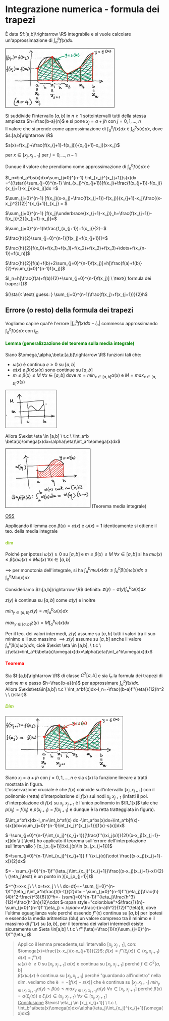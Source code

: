 # Integrazione numerica - formula dei trapezi  
È data $f:[a,b]\rightarrow \R$ integrabile e si vuole calcolare un'approssimazione di  $\int_a^bf(x)dx$.  

<img src="./Screen/image.png">  

Si suddivide l'intervallo $[a,b]$ in $n \geq 1$ sottointervalli tutti della stessa ampiezza $h=\frac{b-a}{n}$ e si pone $x_j=a+jh$ con $j=0,1,\dots,n$  
Il valore che si prende come approssimazione di $\int_a^bf(x)dx$ è  $\int_a^bs(x)dx$, dove $s:[a,b]\rightarrow \R$  

$s(x)=f(x_j)+\frac{f(x_{j+1}-f(x_j))}{x_{j+1}-x_j}(x-x_j)$  

per $x \in [x_j,x_{j+1}]$ per $j=0,\dots,n-1$  

Dunque il valore che prendiamo come approssimazione di $\int_a^bf(x)dx$ è  

$I_n=\int_a^bs(x)dx=\sum_{j=0}^{n-1} \int_{x_j}^{x_{j+1}}s(x)dx =^{(\star)}\sum_{j=0}^{n-1} \int_{x_j}^{x_{j+1}}[f(x_j)+\frac{f(x_{j+1})-f(x_j)}{x_{j+1}-x_j}(x-x_j)]dx =$

$\sum_{j=0}^{n-1} [f(x_j)(x-x_j)+\frac{f(x_{j+1})-f(x_j)}{x_{j+1}-x_j}\frac{(x-x_j)^2}{2}]^{x_{j+1}}_{x_j} = $  

$\sum_{j=0}^{n-1} [f(x_j)\underbrace{(x_{j+1}-x_j)}_h+\frac{f(x_{j+1})-f(x_j)}{2}(x_{j+1}-x_j)]=$    

$\sum_{j=0}^{n-1}h\frac{f_(x_{j+1})+f(x_j)}{2}=$  

$\frac{h}{2}\sum_{j=0}^{n-1}[f(x_j)+f(x_{j+1})]=$  

$\frac{h}{2}[f(x_0)+f(x_1)+f(x_1)+f(x_2)+f(x_2)+f(x_3)+\dots+f(x_{n-1})+f(x_n)]$  

$\frac{h}{2}[f(a)+f(b)+2\sum_{j=0}^{n-1}f(x_j)]=h[\frac{f(a)+f(b)}{2}+\sum_{j=0}^{n-1}f(x_j)]$  

$I_n=h[\frac{f(a)+f(b)}{2}+\sum_{j=0}^{n-1}f(x_j)] \ \text{( formula dei trapezi )}$  
<br>
$(\star): \text{ guess: } \sum_{j=0}^{n-1}\frac{f(x_j)+f(x_{j+1})}{2}h$   

## Errore (o resto) della formula dei trapezi   

Vogliamo capire qual'è l'errore $|\int_a^bf(x)dx-I_n|$ commesso approssimando $\int_a^bf(x)dx$ con $I_m$  

#### <span style="color:green"> Lemma (generalizzazione del teorema sulla media integrale)</span>  
Siano $\omega,\alpha,\beta:[a,b]\rightarrow \R$ funzioni tali che:  
+ $\omega(x) \text{ è continua } e \geq 0 \ \text{su} \ [a,b]$  
+ $\alpha(x) \ e \ \beta(x)\omega(x)\text{ sono continue su }[a,b]$
+ $m\leq\beta(x)\leq M \ \forall x \in [a,b]$ dove $m=min_{x\in[a,b]}\alpha(x) \text{ e } M=max_{x \in [a,b]}\alpha(x)$

<img src="./Screen/image2.png">  

Allora $\exist \eta \in [a,b] \ t.c \ \int_a^b \beta(x)\omega(x)dx=\alpha(\eta)\int_a^b\omega(x)dx$   

<img src="./Screen/image3.png">  (Teorema media integrale)  

<u> OSS </u>  

Applicando il lemma con $\beta(x)=\alpha(x)$ e $\omega(x)=1$ identicamente si ottiene il teo. della media integrale  

#### <span style="color:yellowgreen"> dim </span>  

Poiché per ipotesi $\omega(x) \geq 0 \text{ su } [a,b]$ e $m \leq \beta(x) \leq M \ \forall x \in [a,b]$ si ha $m\omega(x)\leq \beta(x)\omega(x)\leq M\omega(x) \ \forall x \in [a,b]$  

$\implies$ per monotonia dell'integrale, si ha $\int_a^bm\omega(x)dx \leq \int_a^b\beta(x)\omega(x)dx\leq\int_a^bM\omega(x)dx$  

Consideriamo $z:[a,b]\rightarrow \R$ definita: $z(y)=\alpha(y)\int_a^b\omega(x)dx$  

$z(y)$ è continua su $[a,b]$ come $\alpha(y)$ e inoltre   

$min_{y \in [a,b]}z(y)=m\int_a^b\omega(x)dx$  

$max_{y\in[a,b]}z(y)=M\int_a^b\omega(x)dx$  

Per il teo. dei valori intermedi, $z(y)$ assume su $[a,b]$ tutti i valori tra il suo minimo e il suo massimo $\implies z(y)$ assume su $[a,b]$ anche il valore $\int_a^b\beta(x)\omega(x)dx$, cioè $\exist \eta \in [a,b], \ t.c \ z(\eta)=\int_a^b\beta(x)\omega(x)dx=\alpha(\eta)\int_a^b\omega(x)dx$  

#### <span style="color:red"> Teorema </span>  

Sia $f:[a,b]\rightarrow \R$ di classe $C^2[a,b]$ e sia $I_n$ la formula dei trapezi di ordine $m$ e passo $h=\frac{b-a}{n}$ per approssimare $\int_a^bf(x)dx$.  
Allora $\exist\eta\in[a,b]\ t.c \ \int_a^bf(x)dx-I_n=-\frac{(b-a)f''(\eta)}{12}h^2 \ \ (\star)$   

##### <span style="color:yellowgreen"> Dim </span>  

<img src="./Screen/image4.png">   

Siano $x_j=a+jh$ con $j=0,1,\dots,n$ e sia $s(x)$ la funzione lineare a tratti mostrata in figura.  
L'osservazione cruciale è che $f(x)$ coincide sull'intervallo $[x_j,x_{j+1}]$ con il polinomio (retta) d'interpolazione di $f(x)$ sui nodi $x_j,x_{j+1}$ (infatti il pol. d'interpolazione di $f(x)$ su $x_j,x_{j+1}$ è l'unico polinomio in $\R_1[x]$ tale che $p(x_j)=f(x_j)$ e $p(x_{j+1})=f(x_{j+1})$ e dunque è la retta tratteggiata in figura).

$\int_a^bf(x)dx-I_m=\int_b^af(x) dx -\int_a^bs(x)dx=\int_a^b[f(x)-s(x)]dx=\sum_{j=0}^{n-1}\int_{x_j}^{x_{j+1}}[f(x)-s(x)]dx$  

$=\sum_{j=0}^{n-1}\int_{x_j}^{x_{j+1}}[\frac{f''(\xi_j(x))}{2!}(x-x_j)(x_{j+1}-x)]dx \\ [ \text{  ho applicato il teorema sull'errore dell'interpolazione sull'intervallo } [x_j,x_{j+1}]:\xi_j(x)\in (x_j,x_{j+1})]$  

$=\sum_{j=0}^{n-1}\int_{x_j}^{x_{j+1}} f''(\xi_j(x))\cdot \frac{(x-x_j)(x_{j+1}-x)}{2}dx$  

$= - \sum_{j=0}^{n-1}f''(\eta_j)\int_{x_j}^{x_{j+1}}\frac{(x-x_j)(x_{j+1}-x)}{2} \ (\eta_j\text{ è un punto in }[x_j,x_{j+1}])$


$=^{t=x-x_j\ \ \ x=t+x_j \ \ \ dx=dt}=- \sum_{j=0}^{n-1}f''(\eta_j)\int_a^h\frac{t(h-t)}{2}dt= - \sum_{j=0}^{n-1}f''(\eta_j)[\frac{h}{4}t^2-\frac{t^3}{6}]_0^h=- \sum_{j=0}^{n-1}f''(\eta_j)\frac{h^3}{12}=\frac{h^3n}{12}\cdot $<span style="color:blue">$\frac{1}{n}- \sum_{j=0}^{n-1}f''(\eta_j)$</span>$=\frac{-(b-a)h^2}{12}f''(\eta)$, dove l'ultima eguaglianza vale perché essendo $f''(x)$ continua su $[a,b]$ per ipotesi e essendo la media aritmetica (blu) un valore compreso tra il minimo e il massimo di $f''(x)$ su $[a,b]$, per il teorema dei valori intermedi esiste sicuramente un $\eta \in[a,b] \ t.c \ f''(\eta)=\frac{1}{n}\sum_{j=0}^{n-1}f''(\eta_j)$

> Applico il lemma precedente,sull'intervallo $[x_j,x_{j+1}]$, con: 
> $\omega(x)=\frac{(x-x_j)(x-x_{j+1})}{2}$;
> $\beta(x)=f''(\xi_j(x)) \in (x_j,x_{j+1})$  
> $\alpha(x)=f''(x)$  
> $\omega(x)$ è $\geq 0$ su $[x_j,x_{j+1}]$ 
> $\alpha(x)$ è continua su $[x_j,x_{j+1}]$ perché $f \in C^2[a,b]$  
> $\beta(x)\omega(x)$ è continua su $[x_j,x_{j+1}]$ perché "guardando all'indietro" nella dim. vediamo che è $=-[f(x)-s(x)]$ che è continua su $[x_j,x_{j+1}]$
> $min_{y\in[x_j,x_{j+1}]}\alpha(y)\leq\beta(x)\leq max_{y\in[x_j,x_{j+1}]}\alpha(y) \ \forall x\in[x_j,x_{j+1}]$ perché $\beta(x)=\alpha(\xi_j(x))$ e $\xi_j(x) \in (x_j,x_{j+1}) \ \forall x\in[x_j,x_{j+1}]$  
> <u> Conclusione</u> $\exist \eta_j \in [x_j,x_{j+1}] \ t.c \ \int_b^a\beta(x)\omega(x)dx=\alpha(\eta_j)\int_{x_j}^{x_{j+1}}\omega(x)dx$